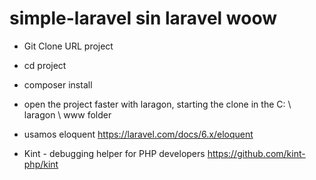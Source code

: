 # simple-laravel sin laravel woow


- Git Clone URL project
- cd project
- composer install


- open the project faster with laragon, starting the clone in the C: \ laragon \ www folder


- usamos eloquent
https://laravel.com/docs/6.x/eloquent

- Kint - debugging helper for PHP developers
https://github.com/kint-php/kint